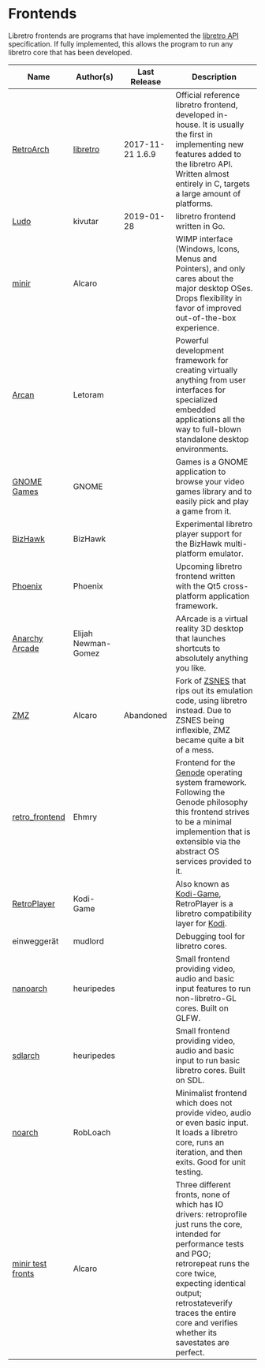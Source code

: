# Frontends

Libretro frontends are programs that have implemented the [libretro API](../specs/api.md) specification. If fully implemented, this allows the program to run any libretro core that has been developed.

Name | Author(s) | Last Release | Description
------|-----------|--------------|------------
[RetroArch](http://retroarch.com) | [libretro](http://libretro.com) | 2017-11-21 1.6.9 | Official reference libretro frontend, developed in-house. It is usually the first in implementing new features added to the libretro API. Written almost entirely in C, targets a large amount of platforms.
[Ludo](https://github.com/libretro/ludo) | kivutar | 2019-01-28 | libretro frontend written in Go.
[minir](https://github.com/Alcaro/minir) | Alcaro | | WIMP interface (Windows, Icons, Menus and Pointers), and only cares about the major desktop OSes. Drops flexibility in favor of improved out-of-the-box experience.
[Arcan](https://github.com/letoram/arcan) | Letoram | | Powerful development framework for creating virtually anything from user interfaces for specialized embedded applications all the way to full-blown standalone desktop environments.
[GNOME Games](https://wiki.gnome.org/Apps/Games) | GNOME | | Games is a GNOME application to browse your video games library and to easily pick and play a game from it.
[BizHawk](http://tasvideos.org/BizHawk.html) | BizHawk | | Experimental libretro player support for the BizHawk multi-platform emulator.
[Phoenix](http://phoenix.vg/) | Phoenix | | Upcoming libretro frontend written with the Qt5 cross-platform application framework.
[Anarchy Arcade](http://store.steampowered.com/app/266430/Anarchy_Arcade/) | Elijah Newman-Gomez | | AArcade is a virtual reality 3D desktop that launches shortcuts to absolutely anything you like.
[ZMZ](https://github.com/Alcaro/ZMZ) | Alcaro | Abandoned | Fork of [ZSNES](http://www.zsnes.com/) that rips out its emulation code, using libretro instead. Due to ZSNES being inflexible, ZMZ became quite a bit of a mess.
[retro_frontend](https://github.com/ehmry/genode-libretro) | Ehmry  | | Frontend for the [Genode](http://genode.org) operating system framework. Following the Genode philosophy this frontend strives to be a minimal implemention that is extensible via the abstract OS services provided to it.
[RetroPlayer](https://forum.kodi.tv/forumdisplay.php?fid=194) | Kodi-Game | | Also known as [Kodi-Game](https://github.com/kodi-game/), RetroPlayer is a libretro compatibility layer for [Kodi](https://kodi.tv/).
einweggerät | mudlord | | Debugging tool for libretro cores.
[nanoarch](https://github.com/heuripedes/nanoarch) | heuripedes | | Small frontend providing video, audio and basic input features to run non-libretro-GL cores. Built on GLFW.
[sdlarch](https://github.com/heuripedes/sdlarch) | heuripedes | | Small frontend providing video, audio and basic input to run basic libretro cores. Built on SDL.
[noarch](https://github.com/robloach/noarch) | RobLoach | | Minimalist frontend which does not provide video, audio or even basic input. It loads a libretro core, runs an iteration, and then exits. Good for unit testing.
[minir test fronts](https://github.com/Alcaro/minir/tree/master/subproj) | Alcaro | | Three different fronts, none of which has IO drivers: retroprofile just runs the core, intended for performance tests and PGO; retrorepeat runs the core twice, expecting identical output; retrostateverify traces the entire core and verifies whether its savestates are perfect.
